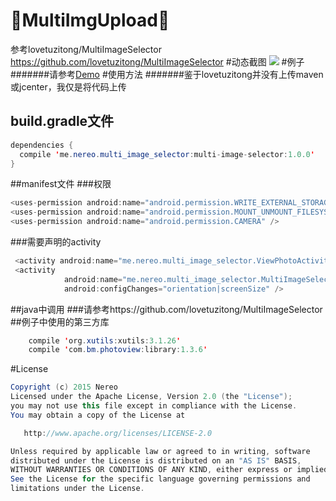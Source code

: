 :running:MultiImgUpload:running:
====
参考lovetuzitong/MultiImageSelector
https://github.com/lovetuzitong/MultiImageSelector
#动态截图
![](https://github.com/a741762308/MultiImgUpload/blob/master/Screenshots.gif)
#例子
#######请参考[Demo](https://github.com/a741762308/MultiImgUpload/tree/master/app)
#使用方法
#######鉴于lovetuzitong并没有上传maven或jcenter，我仅是将代码上传
## build.gradle文件
```java
dependencies {
  compile 'me.nereo.multi_image_selector:multi-image-selector:1.0.0'
}
```
##manifest文件
###权限
```java
<uses-permission android:name="android.permission.WRITE_EXTERNAL_STORAGE" />
<uses-permission android:name="android.permission.MOUNT_UNMOUNT_FILESYSTEMS" />
<uses-permission android:name="android.permission.CAMERA" />
```
###需要声明的activity
```java
 <activity android:name="me.nereo.multi_image_selector.ViewPhotoActivity" />
 <activity
            android:name="me.nereo.multi_image_selector.MultiImageSelectorActivity"
            android:configChanges="orientation|screenSize" /> 
```
##java中调用
###请参考https://github.com/lovetuzitong/MultiImageSelector
##例子中使用的第三方库
```java
    compile 'org.xutils:xutils:3.1.26'
    compile 'com.bm.photoview:library:1.3.6'
```
#License
```java
Copyright (c) 2015 Nereo
Licensed under the Apache License, Version 2.0 (the "License");
you may not use this file except in compliance with the License.
You may obtain a copy of the License at

   http://www.apache.org/licenses/LICENSE-2.0

Unless required by applicable law or agreed to in writing, software
distributed under the License is distributed on an "AS IS" BASIS,
WITHOUT WARRANTIES OR CONDITIONS OF ANY KIND, either express or implied.
See the License for the specific language governing permissions and
limitations under the License.
```

